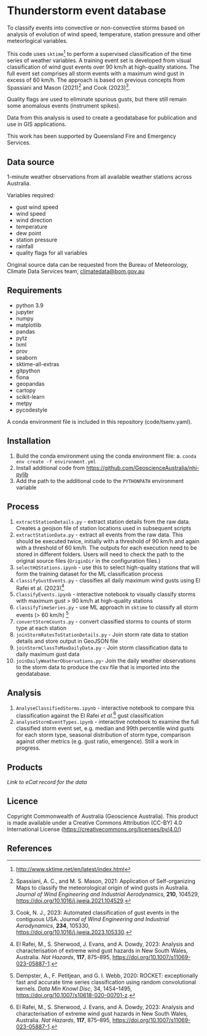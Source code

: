 # Thunderstorm event database

To classify events into convective or non-convective storms based on analysis of evolution of wind speed, temperature, station pressure and other meteorlogical variables.

This code uses `sktime`[^1] to perform a supervised classification of the time series of weather variables. A training event set is developed from visual classification of wind gust events over 90 km/h at high-quality stations. The full event set comprises all storm events with a maximum wind gust in excess of 60 km/h. The approach is based on previous concepts from Spassiani and Mason (2021)[^2] and Cook (2023)[^3].

Quality flags are used to eliminate spurious gusts, but there still remain some anomalous events (instrument spikes).

Data from this analysis is used to create a geodatabase for publication and use in GIS applications.

This work has been supported by Queensland Fire and Emergency Services.


## Data source

1-minute weather observations from all available weather stations across Australia.

Variables required:
- gust wind speed
- wind speed
- wind direction
- temperature
- dew point
- station pressure
- rainfall
- quality flags for all variables

Original source data can be requested from the Bureau of Meteorology, Climate Data Services team, climatedata@bom.gov.au


## Requirements

- python 3.9
- jupyter
- numpy
- matplotlib
- pandas
- pytz
- lxml
- prov
- seaborn
- sktime-all-extras
- gitpython
- fiona
- geopandas
- cartopy
- scikit-learn
- metpy
- pycodestyle

A conda environment file is included in this repository (code/tsenv.yaml).


## Installation

1. Build the conda environment using the conda environment file:
  a. `conda env create -f environment.yml`
2. Install additional code from https://github.com/GeoscienceAustralia/nhi-pylib
3. Add the path to the additional code to the `PYTHONPATH` environment variable


## Process

1. `extractStationDetails.py` - extract station details from the raw data. Creates a geojson file of station locations used in subsequent scripts
2. `extractStationData.py` - extract all events from the raw data. This should be executed twice, initially with a threshold of 90 km/h and again with a threshold of 60 km/h. The outputs for each execution need to be stored in different folders. Users will need to check the path to the original source files (`OriginDir` in the configuration files.)
3. `selectHQStations.ipynb` - use this to select high-quality stations that will form the training dataset for the ML classification process
4. `classifyGustEvents.py` - classifies all daily maximum wind gusts using El Rafei et al. (2023)[^5]
5. `ClassifyEvents.ipynb` - interactive notebook to visually classify storms with maximum gust > 90 km/h at high-quality stations
6. `classifyTimeSeries.py` - use ML approach in `sktime` to classify all storm events (> 60 km/h) [^4]
7. `convertStormCounts.py` - convert classified storms to counts of storm type at each station
8. `joinStormRatesToStationDetails.py` - Join storm rate data to station details and store output in GeoJSON file
9. `joinStormClassToMaxDailyData.py` - Join storm classification data to daily maximum gust data
10. `joinDailyWeatherObservations.py`- Join the daily weather observations to the storm data to produce the csv file that is imported into the geodatabase.

## Analysis
1. `AnalyseClassifiedStorms.ipynb` - interactive notebook to compare this classification against the El Rafei _et al._[^5] gust classification
2. `analyseStormEventTypes.ipynb` - interactive notebook to examine the full classified storm event set, e.g. median and 99th percentile wind gusts for each storm type, seasonal distribution of storm type, comparison against other metrics (e.g. gust ratio, emergence). Still a work in progress.



## Products

_Link to eCat record for the data_

## Licence

Copyright Commonwealth of Australia (Geoscience Australia). This product is made available under a Creative Commons Attribution (CC-BY) 4.0 International License (https://creativecommons.org/licenses/by/4.0/)


## References

[^1]: http://www.sktime.net/en/latest/index.html
[^2]: Spassiani, A. C., and M. S. Mason, 2021: Application of Self-organizing Maps to classify the meteorological origin of wind gusts in Australia. _Journal of Wind Engineering and Industrial Aerodynamics_, **210**, 104529, https://doi.org/10.1016/j.jweia.2021.104529.
[^3]: Cook, N. J., 2023: Automated classification of gust events in the contiguous USA. _Journal of Wind Engineering and Industrial Aerodynamics_, **234**, 105330, https://doi.org/10.1016/j.jweia.2023.105330.
[^4]: Dempster, A., F. Petitjean, and G. I. Webb, 2020: ROCKET: exceptionally fast and accurate time series classification using random convolutional kernels. _Data Min Knowl Disc_, 34, 1454–1495, https://doi.org/10.1007/s10618-020-00701-z.
[^5]: El Rafei, M., S. Sherwood, J. Evans, and A. Dowdy, 2023: Analysis and characterisation of extreme wind gust hazards in New South Wales, Australia. _Nat Hazards_, **117**, 875–895, https://doi.org/10.1007/s11069-023-05887-1.
